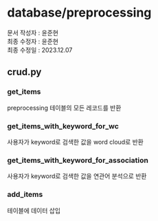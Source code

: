 # database/preprocessing
문서 작성자 : 윤준현  
최종 수정자 : 윤준현  
최종 수정일 : 2023.12.07  
  
## crud.py
  
### get_items
preprocessing 테이블의 모든 레코드를 반환  

### get_items_with_keyword_for_wc
사용자가 keyword로 검색한 값을 word cloud로 반환

### get_items_with_keyword_for_association
사용자가 keyword로 검색한 값을 연관어 분석으로 반환

### add_items
테이블에 데이터 삽입